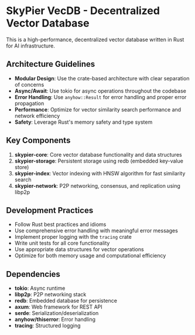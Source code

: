 <!-- Use this file to provide workspace-specific custom instructions to Copilot. For more details, visit https://code.visualstudio.com/docs/copilot/copilot-customization#_use-a-githubcopilotinstructionsmd-file -->

# SkyPier VecDB - Decentralized Vector Database

This is a high-performance, decentralized vector database written in Rust for AI infrastructure. 

## Architecture Guidelines

- **Modular Design**: Use the crate-based architecture with clear separation of concerns
- **Async/Await**: Use tokio for async operations throughout the codebase
- **Error Handling**: Use `anyhow::Result` for error handling and proper error propagation
- **Performance**: Optimize for vector similarity search performance and network efficiency
- **Safety**: Leverage Rust's memory safety and type system

## Key Components

1. **skypier-core**: Core vector database functionality and data structures
2. **skypier-storage**: Persistent storage using redb (embedded key-value store)
3. **skypier-index**: Vector indexing with HNSW algorithm for fast similarity search
4. **skypier-network**: P2P networking, consensus, and replication using libp2p

## Development Practices

- Follow Rust best practices and idioms
- Use comprehensive error handling with meaningful error messages
- Implement proper logging with the `tracing` crate
- Write unit tests for all core functionality
- Use appropriate data structures for vector operations
- Optimize for both memory usage and computational efficiency

## Dependencies

- **tokio**: Async runtime
- **libp2p**: P2P networking stack
- **redb**: Embedded database for persistence
- **axum**: Web framework for REST API
- **serde**: Serialization/deserialization
- **anyhow/thiserror**: Error handling
- **tracing**: Structured logging
